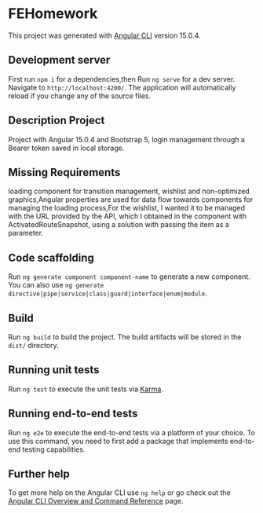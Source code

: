 # FEHomework

This project was generated with [Angular CLI](https://github.com/angular/angular-cli) version 15.0.4.

## Development server

First run `npm i` for a dependencies,then Run `ng serve` for a dev server. Navigate to `http://localhost:4200/`. The application will automatically reload if you change any of the source files.

## Description Project
Project with Angular 15.0.4 and Bootstrap 5, login management through a Bearer token saved in local storage.

## Missing Requirements

loading component for transition management, wishlist and non-optimized graphics,Angular properties are used for data flow towards components for managing the loading process,For the wishlist, I wanted it to be managed with the URL provided by the API, which I obtained in the component with ActivatedRouteSnapshot, using a solution with passing the item as a parameter.

## Code scaffolding

Run `ng generate component component-name` to generate a new component. You can also use `ng generate directive|pipe|service|class|guard|interface|enum|module`.

## Build

Run `ng build` to build the project. The build artifacts will be stored in the `dist/` directory.

## Running unit tests

Run `ng test` to execute the unit tests via [Karma](https://karma-runner.github.io).

## Running end-to-end tests

Run `ng e2e` to execute the end-to-end tests via a platform of your choice. To use this command, you need to first add a package that implements end-to-end testing capabilities.

## Further help

To get more help on the Angular CLI use `ng help` or go check out the [Angular CLI Overview and Command Reference](https://angular.io/cli) page.
